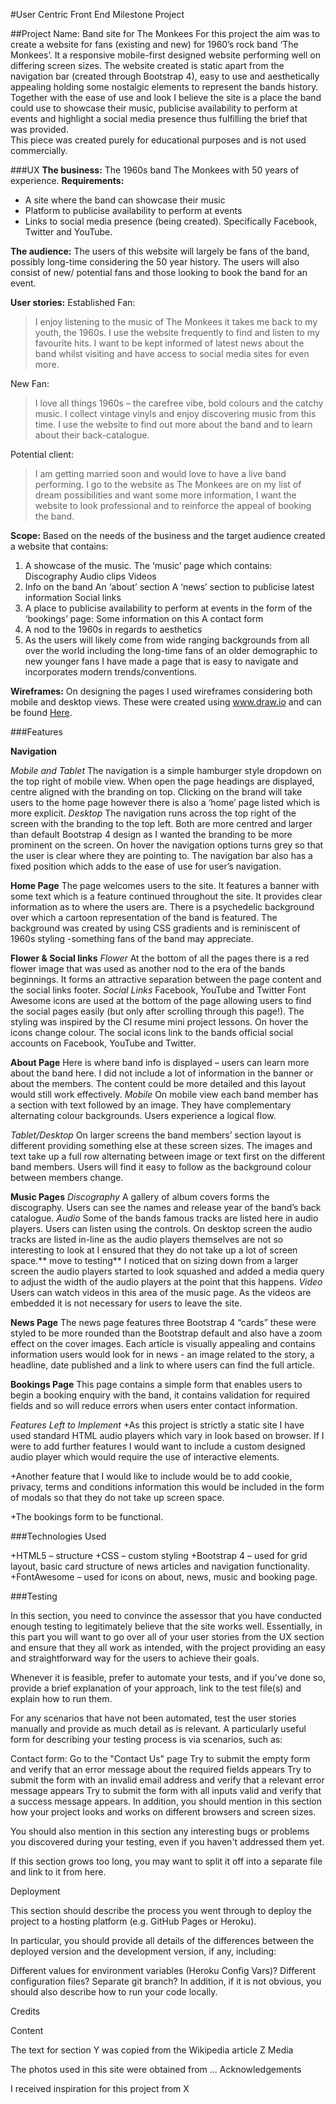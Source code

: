 #User Centric Front End Milestone Project

##Project Name: Band site for The Monkees 
For this project the aim was to create a website for fans (existing and new) for 1960’s rock band ‘The Monkees’.  It a responsive mobile-first designed website performing well on differing screen sizes. The website created is static apart from the navigation bar (created through Bootstrap 4), easy to use and aesthetically appealing holding some nostalgic elements to represent the bands history.  
Together with the ease of use and look I believe the site is a place the band could use to showcase their music, publicise availability to perform at events and highlight a social media presence thus fulfilling the brief that was provided.  
This piece was created purely for educational purposes and is not used commercially.  

###UX
**The business:**
The 1960s band The Monkees with  50 years of experience.
**Requirements:** 
-	A site where the band can showcase their music
-	Platform to publicise availability to perform at events
-	Links to social media presence (being created). Specifically Facebook, Twitter and YouTube.

**The audience:**
The users of this website will largely be fans of the band, possibly long-time considering the 50 year history. The users will also consist of new/ potential fans and those looking to book the band for an event. 

**User stories:**
Established Fan: 
>I enjoy listening to the music of The Monkees it takes me back to my youth, the 1960s. I use the website frequently to find and listen to my favourite hits. I want to be kept informed of latest news about the band whilst visiting and have access to social media sites for even more. 

New Fan:
>I love all things 1960s – the carefree vibe, bold colours and the catchy music. I collect vintage vinyls and enjoy discovering music from this time.  I use the website to find out more about the band and to learn about their back-catalogue. 

Potential client: 
>I am getting married soon and would love to have a live band performing. I go to the website as The Monkees are on my list of dream possibilities and want some more information, I want the website to look professional and to reinforce the appeal of booking the band. 

**Scope:**
Based on the needs of the business and the target audience created a website that contains:
1.	A showcase of the music. The ‘music’ page which contains:
Discography 
Audio clips
Videos
2.	Info on the band
An ‘about’ section
A ‘news’ section to publicise latest information
Social links
3.	A place to publicise availability to perform at events in the form of the ‘bookings’ page:
Some information on this
A contact form
4.	A nod to the 1960s in regards to aesthetics
5.	As the users will likely come from wide ranging backgrounds from all over the world including the long-time fans of an older demographic to new younger fans I have made a page that is easy to navigate and incorporates modern trends/conventions. 

**Wireframes:**
On designing the pages I used wireframes considering both mobile and desktop views. These were created using www.draw.io  and can be found [Here](../blob/master/LICENSE).

###Features

**Navigation**

*Mobile and Tablet*
The navigation is a simple hamburger style dropdown on the top right of mobile view. When open the page headings are displayed, centre aligned with the branding on top. Clicking on the brand will take users to the home page however there is also a ‘home’ page listed which is more explicit. 
*Desktop*
The navigation runs across the top right of the screen with the branding to the top left. Both are more centred and larger than default Bootstrap 4 design as I wanted the branding to be more prominent on the screen. On hover the navigation options turns grey so that the user is clear where they are pointing to. The navigation bar also has a fixed position which adds to the ease of use for user’s navigation. 

**Home Page**
The page welcomes users to the site. It features a banner with some text which is a feature continued throughout the site. It provides clear information as to where the users are. 
There is a psychedelic background over which a cartoon representation of the band is featured. The background was created by using CSS gradients and is reminiscent of 1960s styling -something fans of the band may appreciate. 

**Flower & Social links**
*Flower*
At the bottom of all the pages there is a red flower image that was used as another nod to the era of the bands beginnings. It forms an attractive separation between the page content and the social links footer. 
*Social Links*
Facebook, YouTube and Twitter Font Awesome icons are used at the bottom of the page allowing users to find the social pages easily (but only after scrolling through this page!). The styling was inspired by the CI resume mini project lessons. On hover the icons change colour. The social icons link to the bands official social accounts on Facebook, YouTube and Twitter. 

**About Page**
Here is where band info is displayed – users can learn more about the band here. I did not include a lot of information in the banner or about the members. The content could be more detailed and this layout would still work effectively. 
*Mobile*
On mobile view each band member has a section with text followed by an image. They have complementary alternating colour backgrounds. Users experience a logical flow. 

*Tablet/Desktop*
On larger screens the band members’ section layout is different providing something else at these screen sizes. The images and text take up a full row alternating between image or text first on the different band members. Users will find it easy to follow as the background colour between members change. 
 
**Music Pages**
*Discography*
A gallery of album covers forms the discography. Users can see the names and release year of the band’s back catalogue. 
*Audio*
Some of the bands famous tracks are listed here in audio players. Users can listen using the controls.  On desktop screen the audio tracks are listed in-line as the audio players themselves are not so interesting to look at I ensured that they do not take up a lot of screen space.** move to testing** I noticed that on sizing down from a larger screen the audio players started to look squashed and added a media query to adjust the width of the audio players at the point that this happens. 
*Video*
Users can watch videos in this area of the music page. As the videos are embedded it is not necessary for users to leave the site.

**News Page**
The news page features three Bootstrap 4 “cards” these were styled to be more rounded than the Bootstrap default and also have a zoom effect on the cover images. Each article is visually appealing and contains information users would look for in news - an image related to the story, a headline, date published and a link to where users can find the full article. 

**Bookings Page**
This page contains a simple form that enables users to begin a booking enquiry with the band, it contains validation for required fields and so will reduce errors when users enter contact information. 

*Features Left to Implement*
+As this project is strictly a static site I have used standard HTML audio players which vary in look based on browser. If I were to add further features I would want to include a custom designed audio player which would require the use of interactive elements.

+Another feature that I would like to include would be to add cookie, privacy, terms and conditions information this would be included in the form of modals so that they do not take up screen space.

+The bookings form to be functional. 


###Technologies Used

+HTML5 – structure 
+CSS – custom styling
+Bootstrap 4 – used for grid layout, basic card structure of news articles and navigation functionality. 
+FontAwesome – used for icons on about, news, music and booking page.  


###Testing

In this section, you need to convince the assessor that you have conducted enough testing to legitimately believe that the site works well. Essentially, in this part you will want to go over all of your user stories from the UX section and ensure that they all work as intended, with the project providing an easy and straightforward way for the users to achieve their goals.

Whenever it is feasible, prefer to automate your tests, and if you've done so, provide a brief explanation of your approach, link to the test file(s) and explain how to run them.

For any scenarios that have not been automated, test the user stories manually and provide as much detail as is relevant. A particularly useful form for describing your testing process is via scenarios, such as:

Contact form:
Go to the "Contact Us" page
Try to submit the empty form and verify that an error message about the required fields appears
Try to submit the form with an invalid email address and verify that a relevant error message appears
Try to submit the form with all inputs valid and verify that a success message appears.
In addition, you should mention in this section how your project looks and works on different browsers and screen sizes.

You should also mention in this section any interesting bugs or problems you discovered during your testing, even if you haven't addressed them yet.

If this section grows too long, you may want to split it off into a separate file and link to it from here.

Deployment

This section should describe the process you went through to deploy the project to a hosting platform (e.g. GitHub Pages or Heroku).

In particular, you should provide all details of the differences between the deployed version and the development version, if any, including:

Different values for environment variables (Heroku Config Vars)?
Different configuration files?
Separate git branch?
In addition, if it is not obvious, you should also describe how to run your code locally.

Credits

Content

The text for section Y was copied from the Wikipedia article Z
Media

The photos used in this site were obtained from ...
Acknowledgements

I received inspiration for this project from X


















 






